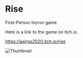 # Rise
First-Person horror game

Here is a link to the game on itch.io.

https://aajrgs2020.itch.io/rise



![Thumbnail](https://user-images.githubusercontent.com/65637580/180151225-f8946876-1644-4bac-a495-31acc9e23512.png)
